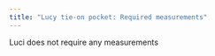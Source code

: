```yaml
---
title: "Lucy tie-on pocket: Required measurements"
---
```


<Note>
Luci does not require any measurements
</Note>
